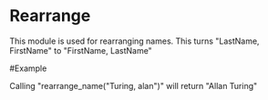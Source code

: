 Rearrange
=========

This module is used for rearranging names.
This turns "LastName, FirstName" to "FirstName, LastName"

#Example

Calling "rearrange_name("Turing, alan")" will return "Allan Turing"